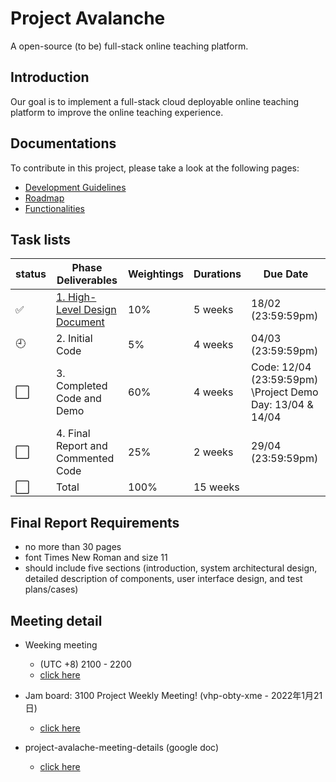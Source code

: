 # Project Avalanche
A open-source (to be) full-stack online teaching platform.

## Introduction
Our goal is to implement a full-stack cloud deployable online teaching platform to improve the online teaching experience.

## Documentations
To contribute in this project, please take a look at the following pages:

- [Development Guidelines](documentations/Development%20Guidelines.md)
- [Roadmap](documentations/Roadmap.md)
- [Functionalities](documentations/Functionalities.md)

## Task lists  

|status | Phase Deliverables  | Weightings | Durations | 	Due Date |  
|------------- | -------------  | ------------- |------------- | ------------- |
| ✅ | [1. High-Level Design Document](https://github.com/DoubleSpicy/avalanche/tree/main/documentations/1.%20High-Level%20Design%20Document)| 10%  | 	5 weeks	| 18/02 (23:59:59pm)|
| :clock9: |2. Initial Code	| 5%	|4 weeks	| 04/03 (23:59:59pm)
| ⬜ |3. Completed Code and Demo |	60%	 |4 weeks |	 Code: 12/04 (23:59:59pm) \Project Demo Day: 13/04 & 14/04
| ⬜ |4. Final Report and Commented Code	|25%	|2 weeks	|29/04 (23:59:59pm)
| ⬜ |Total |	100%|	15 weeks	

## Final Report Requirements
- no more than 30 pages
- font Times New Roman and size 11
- should include five sections (introduction, system architectural design, detailed description of components, user interface design, and test plans/cases)

## Meeting detail
- Weeking meeting  
  - (UTC +8) 2100 - 2200  
  - [click here](https://meet.google.com/vhp-obty-xme)  

- Jam board: 3100 Project Weekly Meeting! (vhp-obty-xme - 2022年1月21日)
  - [click here](https://jamboard.google.com/1PJB25xDlft9iBMjHkKCqzYu3oeu-JygIuYVNXBHqP5Y/viewer?f=1)
 
- project-avalache-meeting-details (google doc)  
  - [click here](https://docs.google.com/document/d/10L72o-qWSt5bQCInW-Q8m7COkIul0dFd-7WDEdRXo0Q/edit)

